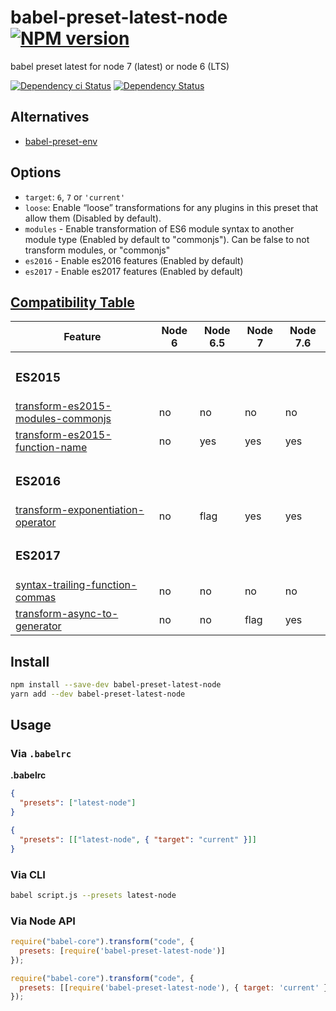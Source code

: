 # babel-preset-latest-node [![NPM version][npm-image]][npm-url]

babel preset latest for node 7 (latest) or node 6 (LTS)

[![Dependency ci Status][dependencyci-image]][dependencyci-url]
[![Dependency Status][daviddm-image]][daviddm-url]

## Alternatives

- [babel-preset-env](https://www.npmjs.com/package/babel-preset-env)

## Options

- `target`: `6`, `7` or `'current'`
- `loose`: Enable “loose” transformations for any plugins in this preset that allow them (Disabled by default).
- `modules` - Enable transformation of ES6 module syntax to another module type (Enabled by default to "commonjs"). Can be false to not transform modules, or "commonjs"
- `es2016` - Enable es2016 features (Enabled by default)
- `es2017` - Enable es2017 features (Enabled by default)

## [Compatibility Table](http://node.green/)


| Feature | Node 6 | Node 6.5 | Node 7 | Node 7.6 |
| ------- | ------ | -------- | ------ | -------- |
| <h3>ES2015</h3> |||||
| [transform-es2015-modules-commonjs](https://babeljs.io/docs/plugins/transform-es2015-modules-commonjs) | no | no | no | no |
| [transform-es2015-function-name](https://babeljs.io/docs/plugins/transform-es2015-function-name) | no | yes | yes | yes |
| <h3>ES2016</h3> |||||
| [transform-exponentiation-operator](https://babeljs.io/docs/plugins/transform-exponentiation-operator) | no | flag | yes | yes |
| <h3>ES2017</h3> |||||
| [syntax-trailing-function-commas](https://babeljs.io/docs/plugins/syntax-trailing-function-commas) | no | no | no | no |
| [transform-async-to-generator](https://babeljs.io/docs/plugins/transform-async-to-generator) | no | no | flag | yes |

## Install

```bash
npm install --save-dev babel-preset-latest-node
yarn add --dev babel-preset-latest-node
```

## Usage

### Via `.babelrc`

**.babelrc**

```json
{
  "presets": ["latest-node"]
}
```

```json
{
  "presets": [["latest-node", { "target": "current" }]]
}
```

### Via CLI

```sh
babel script.js --presets latest-node
```

### Via Node API

```javascript
require("babel-core").transform("code", {
  presets: [require('babel-preset-latest-node')]
});
```

```javascript
require("babel-core").transform("code", {
  presets: [[require('babel-preset-latest-node'), { target: 'current' }]]
});
```

[npm-image]: https://img.shields.io/npm/v/babel-preset-latest-node.svg?style=flat-square
[npm-url]: https://npmjs.org/package/babel-preset-latest-node
[daviddm-image]: https://david-dm.org/christophehurpeau/babel-preset-latest-node.svg?style=flat-square
[daviddm-url]: https://david-dm.org/christophehurpeau/babel-preset-latest-node
[dependencyci-image]: https://dependencyci.com/github/christophehurpeau/babel-preset-latest-node/badge?style=flat-square
[dependencyci-url]: https://dependencyci.com/github/christophehurpeau/babel-preset-latest-node
